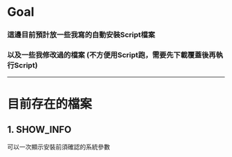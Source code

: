 # Goal
### 這邊目前預計放一些我寫的自動安裝Script檔案
### 以及一些我修改過的檔案 (不方便用Script跑，需要先下載覆蓋後再執行Script)

---
# 目前存在的檔案
## 1. SHOW_INFO
可以一次顯示安裝前須確認的系統參數
